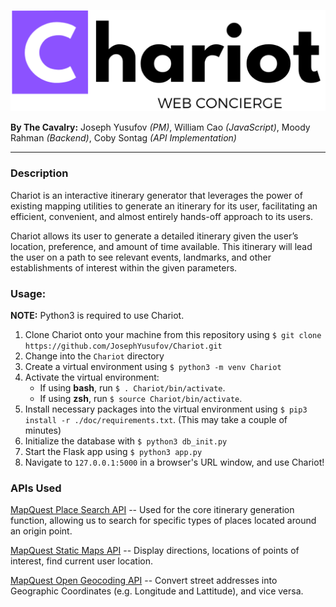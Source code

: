 
[logo]: https://raw.githubusercontent.com/JosephYusufov/Chariot/master/static/img/chariot-logo.png#logo
![Chariot Logo][logo]

**By The Cavalry:** Joseph Yusufov *(PM)*, William Cao *(JavaScript)*, Moody Rahman *(Backend)*, Coby Sontag *(API Implementation)* 

---
### Description
Chariot is an interactive itinerary generator that leverages the power of existing mapping utilities to generate an itinerary for its user, facilitating an efficient, convenient, and almost entirely hands-off approach to its users.   
    
Chariot allows its user to generate a detailed itinerary given the user’s location, preference, and amount of time available. This itinerary will lead the user on a path to see relevant events, landmarks, and other establishments of interest within the given parameters. 

### Usage: 
**NOTE:** Python3 is required to use Chariot.
1. Clone Chariot onto your machine from this repository using `$ git clone https://github.com/JosephYusufov/Chariot.git`
2. Change into the `Chariot` directory  
3. Create a virtual environment using `$ python3 -m venv Chariot`
4. Activate the virtual environment:
    - If using **bash**, run `$ . Chariot/bin/activate`.
    - If using **zsh**, run `$ source Chariot/bin/activate`.
5. Install necessary packages into the virtual environment using `$ pip3 install -r ./doc/requirements.txt`. (This may take a couple of minutes)
6. Initialize the database with `$ python3 db_init.py`
7. Start the Flask app using `$ python3 app.py`
8. Navigate to `127.0.0.1:5000` in a browser's URL window, and use Chariot!
 
### APIs Used
[MapQuest Place Search API](https://docs.google.com/document/d/1s0pH9YNA_j9r2tTLWS5gOZhO5M40VFZID99lQ9LsO44/edit) -- Used for the core itinerary generation function, allowing us to search for specific types of places located around an origin point.   

[MapQuest Static Maps API](https://docs.google.com/document/d/17K1jnj402jsN6UOQUFZAnnpB--rPzZkNBWme44Biltw/edit) -- Display directions, locations of points of interest, find current user location.   

[MapQuest Open Geocoding API](https://docs.google.com/document/d/1HnzToCm_MkkXAyboatQQb0dZiSAYDD04QcwS2UFF4XI/edit) -- Convert street addresses into Geographic Coordinates (e.g. Longitude and Lattitude), and vice versa.
